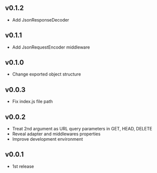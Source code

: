 ## v0.1.2
- Add JsonResponseDecoder

## v0.1.1
- Add JsonRequestEncoder middleware

## v0.1.0
- Change exported object structure

## v0.0.3
- Fix index.js file path

## v0.0.2
- Treat 2nd argument as URL query parameters in GET, HEAD, DELETE
- Reveal adapter and middlewares properties
- Improve development environment

## v0.0.1
- 1st release
